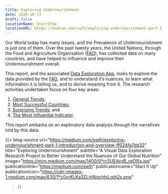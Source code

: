 ```yaml
---
title: Exploring Undernourishment
date: 2020-10-13
draft: false
locationName: StartItUp
locationURL: https://medium.com/swlh/exploring-undernourishment-part-1-introduction-and-overview-ff024fa7dd32
---
```


Our World today has many issues, and the Prevalence of Undernourishment is just one of them. Over the past twenty years, the United Nations, through the Food and Agriculture Organisation ([FAO](http://www.fao.org/home/en/)), has collected data on many countries, and have helped to influence and improve their Undernourishment overall.

This report, and the associated [Data Exploration App](https://chrimaho.shinyapps.io/ExploringUndernourishment/), looks to explore the data provided by the [FAO](http://www.fao.org/home/en/), and to understand it’s nuances, to learn what information it is telling us, and to derive meaning from it. The research activities undertaken focus on four key areas:

1. [General Trends](https://medium.com/@chrimaho/exploring-undernourishment-part-4-research-area-1-general-trend-cdb8ced5b0af?source=friends_link&sk=30922587311cccfd051e40e90e4bf3b8);
2. [Most Successful Countries](https://medium.com/@chrimaho/exploring-undernourishment-part-5-research-area-2-most-successful-countries-c0afd1504c71?source=friends_link&sk=8da658166ca6d80b3cd9613b26ab02f1);
3. [Surprising Trends](https://medium.com/@chrimaho/exploring-undernourishment-part-6-research-area-3-surprising-trends-962d653a08fc?source=friends_link&sk=d6ba983f77a0f08176d2d916033c4b52); and 
4. [The Most Influential Indicator](https://medium.com/@chrimaho/exploring-undernourishment-part-7-research-area-4-most-influential-indicator-47ba76395f9b?source=friends_link&sk=5eab78561820fe6e0dd5b3ade028e1b5).

This report embarks on an exploratory data analysis through the narratives told by this data.

<!--more-->

{{< blog-source
    url="https://medium.com/swlh/exploring-undernourishment-part-1-introduction-and-overview-ff024fa7dd32"
    title="Exploring Undernourishment"
    subtitle="A Visual Data Exploration Research Project to Better Understand the Nuances of Our Global Nutrition"
    image="https://miro.medium.com/max/1400/0*rc5UEAvxB_rqOl5s.jpg"
    publicationlink="https://medium.com/swlh"
    publicationname="Start It Up"
    publicationicon="https://cdn-images-1.medium.com/max/630/1*c0xrKLKa3ZLhjNischhiLg@2x.png"
>}}